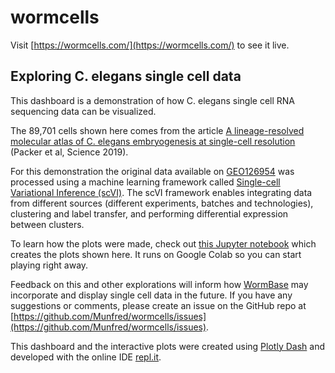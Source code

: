 # wormcells

Visit [https://wormcells.com/](https://wormcells.com/) to see it live. 

## Exploring C. elegans single cell data  

This dashboard is a demonstration of how C. elegans single cell RNA sequencing data can be visualized. 

The 89,701 cells shown here comes from the article [A lineage-resolved molecular atlas of C. elegans embryogenesis at single-cell resolution](https://science.sciencemag.org/content/365/6459/eaax1971.long) (Packer et al, Science 2019).

For this demonstration the original data available on [GEO126954](https://www.ncbi.nlm.nih.gov/geo/query/acc.cgi?acc=GSE126954) was processed using a machine learning framework called [Single-cell Variational Inference (scVI)](https://github.com/YosefLab/scVI). The scVI framework enables integrating data from different sources (different experiments, batches and technologies), clustering and label transfer, and performing differential expression between clusters.

To learn how the plots were made, check out [this Jupyter notebook](https://colab.research.google.com/drive/1hF7KSujhhHcyxzWkzAHy9lazXLexainr) which creates the plots shown here. It runs on Google Colab so you can start playing right away.

Feedback on this and other explorations will inform how [WormBase](https://wormbase.org/) may incorporate and display single cell data in the future. If you have any suggestions or comments, please create an issue on the GitHub repo at [https://github.com/Munfred/wormcells/issues](https://github.com/Munfred/wormcells/issues). 

This dashboard and the interactive plots were created using [Plotly Dash](https://dash.plot.ly/introduction) and developed with the online IDE [repl.it](https://repl.it/~). 